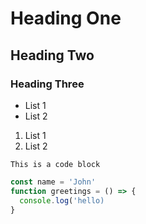 # Heading One
## Heading Two
### Heading Three

- List 1
- List 2

1. List 1
2. List 2

`This is a code block`

```javascript
const name = 'John'
function greetings = () => {
  console.log('hello)
}
```

